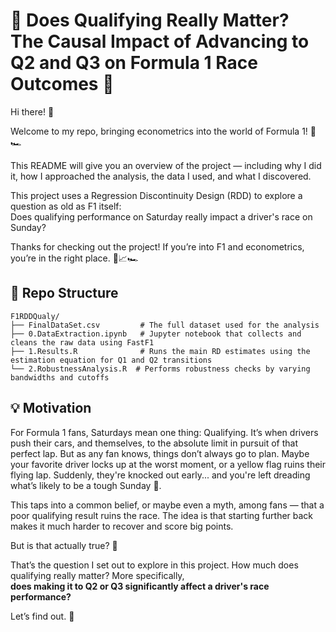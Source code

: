 # 🏁 Does Qualifying Really Matter? The Causal Impact of Advancing to Q2 and Q3 on Formula 1 Race Outcomes 🎯

Hi there! 👋

Welcome to my repo, bringing econometrics into the world of Formula 1! 🚦🏎️  

This README will give you an overview of the project — including why I did it, how I approached the analysis, the data I used, and what I discovered. 

This project uses a Regression Discontinuity Design (RDD) to explore a question as old as F1 itself:  
Does qualifying performance on Saturday really impact a driver's race on Sunday?

Thanks for checking out the project!
If you’re into F1 and econometrics, you’re in the right place. 🧠📈🏎️

## 📁 Repo Structure 

```
F1RDDQualy/
├── FinalDataSet.csv         # The full dataset used for the analysis
├── 0.DataExtraction.ipynb   # Jupyter notebook that collects and cleans the raw data using FastF1
├── 1.Results.R              # Runs the main RD estimates using the estimation equation for Q1 and Q2 transitions
└── 2.RobustnessAnalysis.R  # Performs robustness checks by varying bandwidths and cutoffs
```
## 💡 Motivation

For Formula 1 fans, Saturdays mean one thing: Qualifying. It’s when drivers push their cars, and themselves, to the absolute limit in pursuit of that perfect lap. But as any fan knows, things don’t always go to plan. Maybe your favorite driver locks up at the worst moment, or a yellow flag ruins their flying lap. Suddenly, they're knocked out early... and you're left dreading what’s likely to be a tough Sunday 😬.

This taps into a common belief, or maybe even a myth, among fans — that a poor qualifying result ruins the race. The idea is that starting further back makes it much harder to recover and score big points.

But is that actually true? 🤔

That’s the question I set out to explore in this project. How much does qualifying really matter? More specifically,  
**does making it to Q2 or Q3 significantly affect a driver's race performance?**

Let’s find out. 🏁
